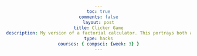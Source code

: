 ```yaml
---
toc: true
comments: false
layout: post
title: Clicker Game
description: My version of a factorial calculator. This portrays both an input and output.
type: hacks
courses: { compsci: {week: 3} }
---
```


<html lang="en">
<head>
    <meta charset="UTF-8">
    <meta name="viewport" content="width=device-width, initial-scale=1.0">
    <title>CPS Clicker Game</title>
    <style>
        body {
            font-family: Arial, sans-serif;
            text-align: center;
        }

        #click-button {
            font-size: 24px;
            padding: 20px 40px;
            margin: 20px;
            cursor: pointer;
        }

        #cps {
            font-size: 24px;
            margin-top: 20px;
        }
    </style>
</head>
<body>
    <h1>CPS Clicker Game</h1>
    <button id="click-button">Click Me!</button>
    <p id="cps">CPS: 0</p>

    <script>
        let cps = 0;
        let clicks = 0;
        let startTime = 0;
        let endTime = 0;

        const clickButton = document.getElementById("click-button");

        clickButton.addEventListener("mousedown", () => {
            if (clicks === 0) {
                startTime = new Date().getTime();
            }
            clicks++;
            clickButton.textContent = "Click!";
        });

        clickButton.addEventListener("mouseup", () => {
            endTime = new Date().getTime();
            const timeDiff = (endTime - startTime) / 1000; // in seconds
            cps = Math.round(clicks / timeDiff);
            document.getElementById("cps").textContent = "CPS: " + cps;
            clicks = 0;
            setTimeout(() => {
                clickButton.textContent = "Click Me!";
            }, 500); // Reset the button text after 0.5 seconds
        });
    </script>
</body>
</html>
